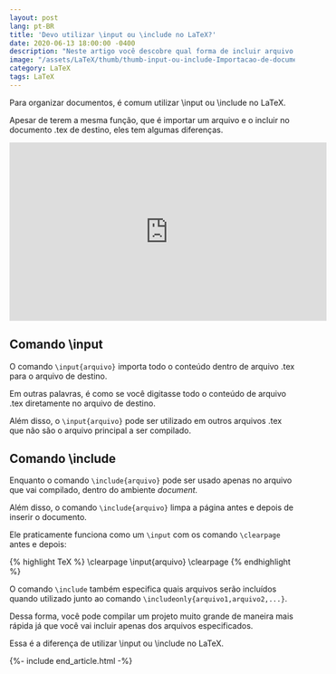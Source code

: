 ```yaml
---
layout: post
lang: pt-BR
title: 'Devo utilizar \input ou \include no LaTeX?'
date: 2020-06-13 18:00:00 -0400
description: "Neste artigo você descobre qual forma de incluir arquivo você deve utilizar no LaTeX se \\input ou \\include."
image: "/assets/LaTeX/thumb/thumb-input-ou-include-Importacao-de-documento-externo-no-LaTeX.png"
category: LaTeX
tags: LaTeX
---
```


Para organizar documentos, é comum utilizar \\input ou \\include no LaTeX.

Apesar de terem a mesma função, que é importar um arquivo e o incluir no documento .tex de destino, eles tem algumas diferenças.

<!-- Youtube Video -->
<div class="yt-video">
<iframe width="560" height="315" src="https://www.youtube.com/embed/tpYTt6QghaM?si=ZVxXdVPxqfALSE1f" title="YouTube video player" frameborder="0" allow="accelerometer; autoplay; clipboard-write; encrypted-media; gyroscope; picture-in-picture; web-share" allowfullscreen></iframe>
</div>

## Comando \\input

O comando `\input{arquivo}` importa todo o conteúdo dentro de arquivo .tex para o arquivo de destino.

Em outras palavras, é como se você digitasse todo o conteúdo de arquivo .tex diretamente no arquivo de destino.

Além disso, o `\input{arquivo}` pode ser utilizado em outros arquivos .tex que não são o arquivo principal a ser compilado.

## Comando \\include

Enquanto o comando `\include{arquivo}` pode ser usado apenas no arquivo que vai compilado, dentro do ambiente <em>document.</em>

Além disso, o comando `\include{arquivo}` limpa a página antes e depois de inserir o documento.

Ele praticamente funciona como um `\input` com os comando `\clearpage` antes e depois:

{% highlight TeX %}
\clearpage
\input{arquivo}
\clearpage
{% endhighlight %}

O comando `\include` também especifica quais arquivos serão incluídos quando utilizado junto ao comando `\includeonly{arquivo1,arquivo2,...}`.

Dessa forma, você pode compilar um projeto muito grande de maneira mais rápida já que você vai incluir apenas dos arquivos especificados.

Essa é a diferença de utilizar \\input ou \\include no LaTeX.

{%- include end_article.html -%}
